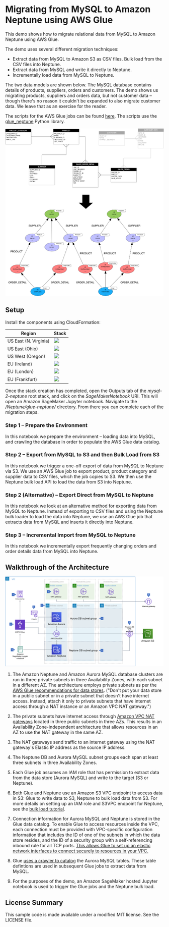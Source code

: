 # Migrating from MySQL to Amazon Neptune using AWS Glue

This demo shows how to migrate relational data from MySQL to Amazon Neptune using AWS Glue.

The demo uses several different migration techniques:

- Extract data from MySQL to Amazon S3 as CSV files. Bulk load from the CSV files into Neptune.
- Extract data from MySQL and write it directly to Neptune.
- Incrementally load data from MySQL to Neptune.

The two data models are shown below. The MySQL database contains details of products, suppliers, orders and customers. The demo shows us migrating products, suppliers and orders data, but not customer data – though there's no reason it couldn't be expanded to also migrate customer data. We leave that as an exercise for the reader.

The scripts for the AWS Glue jobs can be found [here](https://github.com/aws-samples/amazon-neptune-samples/tree/master/gremlin/glue-neptune/glue-jobs/). The scripts use the [glue_neptune](https://github.com/awslabs/amazon-neptune-tools/tree/master/glue-neptune) Python library.

![MySQL to Neptune](mysql-2-neptune-01.png)

## Setup

Install the components using CloudFormation:

| Region | Stack |
| ---- | ---- |
|US East (N. Virginia) |  [<img src="https://s3.amazonaws.com/cloudformation-examples/cloudformation-launch-stack.png">](https://us-east-1.console.aws.amazon.com/cloudformation/home?region=us-east-1#/stacks/create/review?templateURL=https%3A%2F%2Fs3.amazonaws.com%2Faws-neptune-customer-samples%2Fneptune-sagemaker%2Fcloudformation-templates%2Fglue-neptune%2Fglue-neptune-stack.json&stackName=mysql-2-neptune&param_ApplicationID=demo) |
|US East (Ohio) |  [<img src="https://s3.amazonaws.com/cloudformation-examples/cloudformation-launch-stack.png">](https://us-east-2.console.aws.amazon.com/cloudformation/home?region=us-east-2#/stacks/create/review?templateURL=https%3A%2F%2Fs3.amazonaws.com%2Faws-neptune-customer-samples%2Fneptune-sagemaker%2Fcloudformation-templates%2Fglue-neptune%2Fglue-neptune-stack.json&stackName=mysql-2-neptune&param_ApplicationID=demo) |
|US West (Oregon) |  [<img src="https://s3.amazonaws.com/cloudformation-examples/cloudformation-launch-stack.png">](https://us-west-2.console.aws.amazon.com/cloudformation/home?region=us-west-2#/stacks/create/review?templateURL=https%3A%2F%2Fs3.amazonaws.com%2Faws-neptune-customer-samples%2Fneptune-sagemaker%2Fcloudformation-templates%2Fglue-neptune%2Fglue-neptune-stack.json&stackName=mysql-2-neptune&param_ApplicationID=demo) |
|EU (Ireland) |  [<img src="https://s3.amazonaws.com/cloudformation-examples/cloudformation-launch-stack.png">](https://eu-west-1.console.aws.amazon.com/cloudformation/home?region=eu-west-1#/stacks/create/review?templateURL=https%3A%2F%2Fs3.amazonaws.com%2Faws-neptune-customer-samples%2Fneptune-sagemaker%2Fcloudformation-templates%2Fglue-neptune%2Fglue-neptune-stack.json&stackName=mysql-2-neptune&param_ApplicationID=demo) |
|EU (London) |  [<img src="https://s3.amazonaws.com/cloudformation-examples/cloudformation-launch-stack.png">](https://eu-west-2.console.aws.amazon.com/cloudformation/home?region=eu-west-2#/stacks/create/review?templateURL=https%3A%2F%2Fs3.amazonaws.com%2Faws-neptune-customer-samples%2Fneptune-sagemaker%2Fcloudformation-templates%2Fglue-neptune%2Fglue-neptune-stack.json&stackName=mysql-2-neptune&param_ApplicationID=demo) |
|EU (Frankfurt) |  [<img src="https://s3.amazonaws.com/cloudformation-examples/cloudformation-launch-stack.png">](https://eu-central-1.console.aws.amazon.com/cloudformation/home?region=eu-central-1#/stacks/create/review?templateURL=https%3A%2F%2Fs3.amazonaws.com%2Faws-neptune-customer-samples%2Fneptune-sagemaker%2Fcloudformation-templates%2Fglue-neptune%2Fglue-neptune-stack.json&stackName=mysql-2-neptune&param_ApplicationID=demo) |


Once the stack creation has completed, open the Outputs tab of the *mysql-2-neptune* root stack, and click on the *SageMakerNotebook* URI. This will open an Amazon SageMaker Jupyter notebook. Navigate to the */Neptune/glue-neptune/* directory. From there you can complete each of the migration steps.

### Step 1 – Prepare the Environment

In this notebook we prepare the environment – loading data into MySQL, and crawling the database in order to populate the AWS Glue data catalog.

### Step 2 – Export from MySQL to S3 and then Bulk Load from S3

In this notebook we trigger a one-off export of data from MySQL to Neptune via S3. We use an AWS Glue job to export product, product category and supplier data to CSV files, which the job copies to S3. We then use the Neptune bulk load API to load the data from S3 into Neptune.
  
### Step 2 (Alternative) – Export Direct from MySQL to Neptune
  
In this notebook we look at an alternative method for exporting data from MySQL to Neptune. Instead of exporting to CSV files and using the Neptune bulk loader to load the data into Neptune, we use an AWS Glue job that extracts data from MySQL and inserts it directly into Neptune.
  
### Step 3 – Incremental Import from MySQL to Neptune

In this notebook we incrementally export frequently changing orders and order details data from MySQL into Neptune.

## Walkthrough of the Architecture

![Kinesis 2 Neptune Architecture](glue-neptune-architecture.png)

  1. The Amazon Neptune and Amazon Aurora MySQL database clusters are run in three private subnets in three Availability Zones, with each subnet in a different AZ. The architecture employs private subnets as per the [AWS Glue recommendations for data stores](https://docs.aws.amazon.com/glue/latest/dg/populate-add-connection.html). ("Don't put your data store in a public subnet or in a private subnet that doesn't have internet access. Instead, attach it only to private subnets that have internet access through a NAT instance or an Amazon VPC NAT gateway.")
  
  2. The private subnets have internet access through [Amazon VPC NAT gateways](https://docs.aws.amazon.com/vpc/latest/userguide/vpc-nat-gateway.html) located in three public subnets in three AZs. This results in an Availability Zone-independent architecture that allows resources in an AZ to use the NAT gateway in the same AZ. 
   
  3. The NAT gateways send traffic to an internet gateway using the NAT gateway's Elastic IP address as the source IP address. 
  
  4. The Neptune DB and Aurora MySQL subnet groups each span at least three subnets in three Availability Zones.
  
  5. Each Glue job assumes an IAM role that has permission to extract data from the data store (Aurora MySQL) and write to the target (S3 or Neptune). 
  
  6. Both Glue and Neptune use an Amazon S3 VPC endpoint to access data in S3: Glue to write data to S3, Neptune to bulk load data from S3. For more details on setting up an IAM role and S3VPC endpoint for Neptune, see the [bulk load tutorial](https://docs.aws.amazon.com/neptune/latest/userguide/bulk-load-tutorial-IAM.html).
  
  7. Connection information for Aurora MySQL and Neptune is stored in the Glue data catalog. To enable Glue to access resources inside the VPC, each connection must be provided with VPC-specific configuration information that includes the ID of one of the subnets in which the data store resides, and the ID of a security group with a self-referencing inbound rule for all TCP ports. [This allows Glue to set up an elastic network interfaces to connect securely to resources in your VPC.](https://docs.aws.amazon.com/glue/latest/dg/populate-add-connection.html)
  
  8. Glue [uses a crawler to catalog](https://docs.aws.amazon.com/glue/latest/dg/add-crawler.html) the Aurora MySQL tables. These table defintions are used in subsequent Glue jobs to extract data from MySQL.
  
  9. For the purposes of the demo, an Amazon SageMaker hosted Jupyter notebook is used to trigger the Glue jobs and the Neptune bulk load.


## License Summary

This sample code is made available under a modified MIT license. See the LICENSE file.
